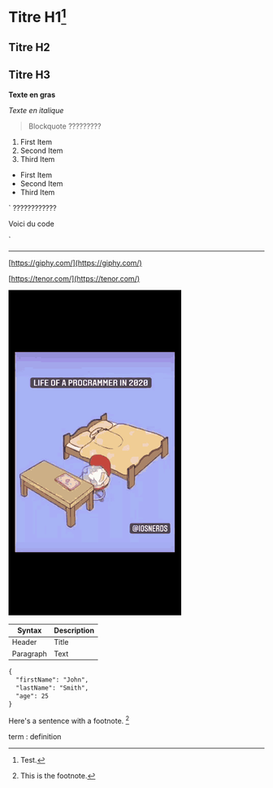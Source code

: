 # Titre H1[^2]

## Titre H2

## Titre H3

**Texte en gras**

_Texte en italique_

> Blockquote ?????????

1. First Item
2. Second Item
3. Third Item

- First Item
- Second Item
- Third Item

`
????????????

<div>
    <p>Voici du code</p>
</div>
`

---

[https://giphy.com/](https://giphy.com/)

[https://tenor.com/](https://tenor.com/)

![life of a programmer in 2020](ressources/life-programmer.gif)

| Syntax    | Description |
| --------- | ----------- |
| Header    | Title       |
| Paragraph | Text        |

```
{
  "firstName": "John",
  "lastName": "Smith",
  "age": 25
}
```

Here's a sentence with a footnote. [^1]

[^1]: This is the footnote.
[^2]: Test.

term
: definition
